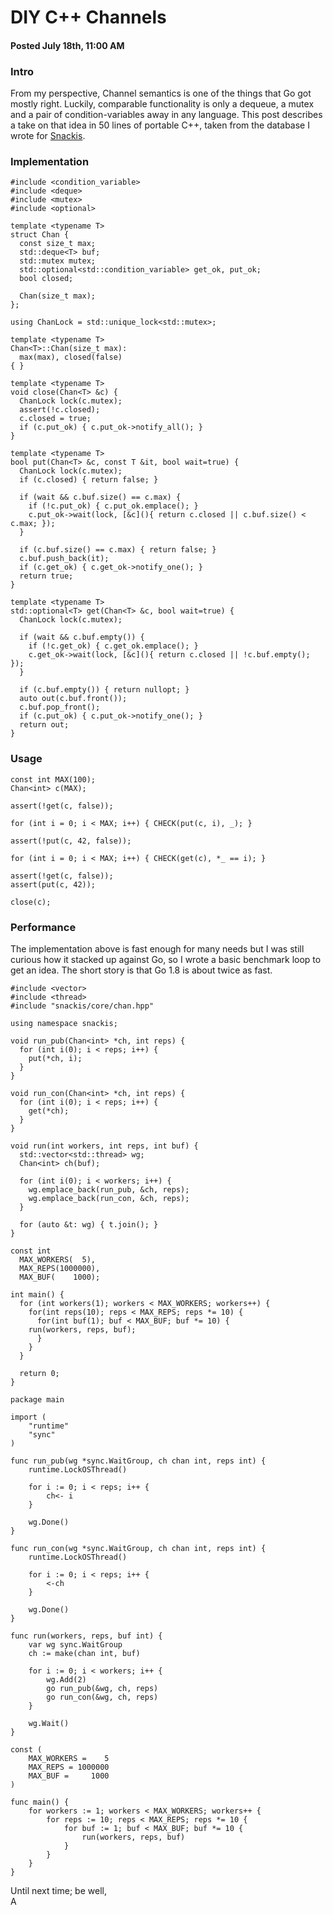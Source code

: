 # DIY C++ Channels
#### Posted July 18th, 11:00 AM

### Intro
From my perspective, Channel semantics is one of the things that Go got mostly right. Luckily, comparable functionality is only a dequeue, a mutex and a pair of condition-variables away in any language. This post describes a take on that idea in 50 lines of portable C++, taken from the database I wrote for [Snackis](https://github.com/andreas-gone-wild/snackis).

### Implementation

```
#include <condition_variable>
#include <deque>
#include <mutex>
#include <optional>

template <typename T>
struct Chan {
  const size_t max;
  std::deque<T> buf;
  std::mutex mutex;
  std::optional<std::condition_variable> get_ok, put_ok;
  bool closed;

  Chan(size_t max);
};

using ChanLock = std::unique_lock<std::mutex>;
  
template <typename T>
Chan<T>::Chan(size_t max):
  max(max), closed(false)
{ }

template <typename T>
void close(Chan<T> &c) {    
  ChanLock lock(c.mutex);
  assert(!c.closed);
  c.closed = true;
  if (c.put_ok) { c.put_ok->notify_all(); }
}

template <typename T>
bool put(Chan<T> &c, const T &it, bool wait=true) {
  ChanLock lock(c.mutex);
  if (c.closed) { return false; }
  
  if (wait && c.buf.size() == c.max) {
    if (!c.put_ok) { c.put_ok.emplace(); }
    c.put_ok->wait(lock, [&c](){ return c.closed || c.buf.size() < c.max; });
  }

  if (c.buf.size() == c.max) { return false; }
  c.buf.push_back(it);
  if (c.get_ok) { c.get_ok->notify_one(); }
  return true;
}

template <typename T>
std::optional<T> get(Chan<T> &c, bool wait=true) {
  ChanLock lock(c.mutex);
    
  if (wait && c.buf.empty()) {
    if (!c.get_ok) { c.get_ok.emplace(); }
    c.get_ok->wait(lock, [&c](){ return c.closed || !c.buf.empty(); });
  }
    
  if (c.buf.empty()) { return nullopt; }
  auto out(c.buf.front());
  c.buf.pop_front();
  if (c.put_ok) { c.put_ok->notify_one(); }
  return out;
}
```

### Usage

```
const int MAX(100);
Chan<int> c(MAX);

assert(!get(c, false));

for (int i = 0; i < MAX; i++) { CHECK(put(c, i), _); }

assert(!put(c, 42, false));

for (int i = 0; i < MAX; i++) { CHECK(get(c), *_ == i); }

assert(!get(c, false));
assert(put(c, 42));

close(c);
```

### Performance
The implementation above is fast enough for many needs but I was still curious how it stacked up against Go, so I wrote a basic benchmark loop to get an idea. The short story is that Go 1.8 is about twice as fast.

```
#include <vector>
#include <thread>
#include "snackis/core/chan.hpp"

using namespace snackis;

void run_pub(Chan<int> *ch, int reps) {
  for (int i(0); i < reps; i++) {
    put(*ch, i);
  }
}

void run_con(Chan<int> *ch, int reps) {
  for (int i(0); i < reps; i++) {
    get(*ch);
  }
}

void run(int workers, int reps, int buf) {
  std::vector<std::thread> wg;
  Chan<int> ch(buf);

  for (int i(0); i < workers; i++) {
    wg.emplace_back(run_pub, &ch, reps);
    wg.emplace_back(run_con, &ch, reps);
  }

  for (auto &t: wg) { t.join(); }
}

const int
  MAX_WORKERS(  5),
  MAX_REPS(1000000),
  MAX_BUF(    1000);

int main() {
  for (int workers(1); workers < MAX_WORKERS; workers++) {
    for(int reps(10); reps < MAX_REPS; reps *= 10) {
      for(int buf(1); buf < MAX_BUF; buf *= 10) {
	run(workers, reps, buf);
      }
    }
  }

  return 0;
}
```

```
package main

import (
	"runtime"
	"sync"
)

func run_pub(wg *sync.WaitGroup, ch chan int, reps int) {
	runtime.LockOSThread()
	
	for i := 0; i < reps; i++ {
		ch<- i
	}
	
	wg.Done()
}

func run_con(wg *sync.WaitGroup, ch chan int, reps int) {
	runtime.LockOSThread()

	for i := 0; i < reps; i++ {
		<-ch
	}
	
	wg.Done()
}

func run(workers, reps, buf int) {
	var wg sync.WaitGroup
	ch := make(chan int, buf)
	
	for i := 0; i < workers; i++ {
		wg.Add(2)
		go run_pub(&wg, ch, reps)
		go run_con(&wg, ch, reps)
	}

	wg.Wait()
}

const (
	MAX_WORKERS =    5
	MAX_REPS = 1000000
	MAX_BUF =     1000
)

func main() {
	for workers := 1; workers < MAX_WORKERS; workers++ {
		for reps := 10; reps < MAX_REPS; reps *= 10 {
			for buf := 1; buf < MAX_BUF; buf *= 10 {
				run(workers, reps, buf)
			}
		}
	}
}
```


Until next time; be well,<br/>
A